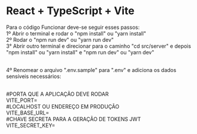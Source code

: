 # React + TypeScript + Vite
Para o código Funcionar deve-se seguir esses passos:
<br>1º Abrir o terminal e rodar o "npm install" ou "yarn install"
<br>2º Rodar o "npm run dev" ou "yarn run dev"
<br>3° Abrir outro terminal e direcionar para o caminho "cd src/server" e depois "npm install" ou "yarn install" e "npm run dev" ou "yarn dev"


<br>4º Renomear o arquivo ".env.sample" para ".env" e adiciona os dados sensíveis necessários:

<br>#PORTA QUE A APLICAÇÃO DEVE RODAR
<br>VITE_PORT=
<br>#LOCALHOST OU ENDEREÇO EM PRODUÇÃO
<br>VITE_BASE_URL= 
<br>#CHAVE SECRETA PARA A GERAÇÃO DE TOKENS JWT
<br>VITE_SECRET_KEY=
